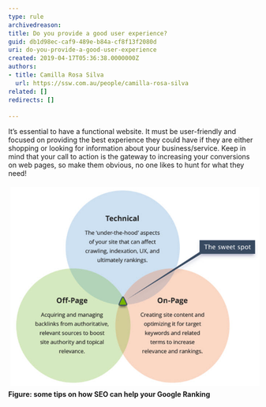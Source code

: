 ```yaml
---
type: rule
archivedreason: 
title: Do you provide a good user experience?
guid: db1d98ec-caf9-489e-b84a-cf8f13f2080d
uri: do-you-provide-a-good-user-experience
created: 2019-04-17T05:36:38.0000000Z
authors:
- title: Camilla Rosa Silva
  url: https://ssw.com.au/people/camilla-rosa-silva
related: []
redirects: []

---
```


It’s essential to have a functional website. It must be user-friendly and focused on providing the best experience they could have if they are either shopping or looking for information about your business/service. Keep in mind that your call to action is the gateway to increasing your conversions on web pages, so make them obvious, no one likes to hunt for what they need! 

<!--endintro-->
<dl class="ssw15-rteElement-ImageArea"><img src="sweetspot.jpg" alt="sweetspot.jpg" style="margin:5px;"> <strong>Figure: some tips on how SEO can help your Google Ranking</strong> <br></dl>
